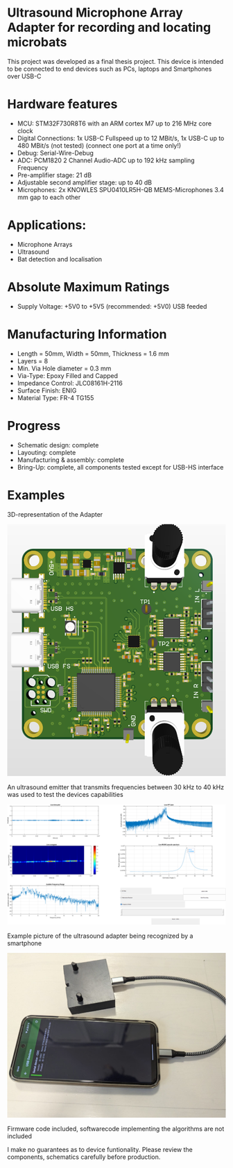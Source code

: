 # Ultrasound Microphone Array Adapter for recording and locating microbats

This project was developed as a final thesis project. This device is intended to be connected to end devices such as PCs, laptops and Smartphones over USB-C

# Hardware features

- MCU: STM32F730R8T6 with an ARM cortex M7 up to 216 MHz core clock
- Digital Connections: 1x USB-C Fullspeed up to 12 MBit/s, 1x USB-C up to 480 MBit/s (not tested) (connect one port at a time only!)
- Debug: Serial-Wire-Debug
- ADC: PCM1820 2 Channel Audio-ADC up to 192 kHz sampling Frequency
- Pre-amplifier stage: 21 dB
- Adjustable second amplifier stage: up to 40 dB
- Microphones: 2x KNOWLES SPU0410LR5H-QB MEMS-Microphones 3.4 mm gap to each other

# Applications:

- Microphone Arrays
- Ultrasound
- Bat detection and localisation

# Absolute Maximum Ratings

- Supply Voltage: +5V0 to +5V5 (recommended: +5V0) USB feeded

# Manufacturing Information

- Length = 50mm, Width = 50mm, Thickness = 1.6 mm
- Layers = 8
- Min. Via Hole diameter = 0.3 mm
- Via-Type: Epoxy Filled and Capped
- Impedance Control: JLC08161H-2116
- Surface Finish: ENIG
- Material Type: FR-4 TG155


# Progress

- Schematic design: complete
- Layouting: complete
- Manufacturing & assembly: complete
- Bring-Up: complete, all components tested except for USB-HS interface

# Examples

3D-representation of the Adapter

![test](https://github.com/myildirim6198/UltrasoundMicrophoneArrayAdapterBAT/blob/main/Images/UAdapterImage.png?raw=true)

An ultrasound emitter that transmits frequencies between 30 kHz to 40 kHz was used to test the devices capabilities

![test](https://github.com/myildirim6198/UltrasoundMicrophoneArrayAdapterBAT/blob/main/Images/GUI_40deg_freqDivid.png?raw=true)

Example picture of the ultrasound adapter being recognized by a smartphone

![test](https://github.com/myildirim6198/UltrasoundMicrophoneArrayAdapterBAT/blob/main/Images/imagePhoneUAdapter.jpg?raw=true)

Firmware code included, softwarecode implementing the algorithms are not included

I make no guarantees as to device funtionality. Please review the components, schematics carefully before production.


